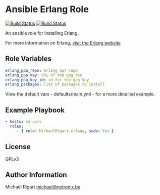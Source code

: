 Ansible Erlang Role
===================
[![Build Status](https://semaphoreci.com/api/v1/projects/eaf7bd15-ef5a-46f4-90e5-95e95777096e/459439/badge.svg)](https://semaphoreci.com/michaelrigart/ansible-role-erlang) [![Build Status](https://travis-ci.org/michaelrigart/ansible-role-erlang.svg?branch=master)](https://travis-ci.org/michaelrigart/ansible-role-erlang)

An ansible role for installing Erlang.

For more information on Erlang, [visit the Erlang website](https://www.erlang-solutions.com)

Role Variables
--------------

```yaml
erlang_ppa_repo: erlang apt repo 
erlang_ppa_key: URL of the gpg key
erlang_ppa_key_id: id for the gpg key
erlang_packages: list of packages to install
```

View the default vars - defaults/main.yml - for a more detailed example.

Example Playbook
-------------------------

```yaml
- hosts: servers
  roles:
     - { role: MichaelRigart.erlang, sudo: Yes }
```

License
-------

GPLv3

Author Information
------------------

Michaël Rigart <michael@netronix.be>